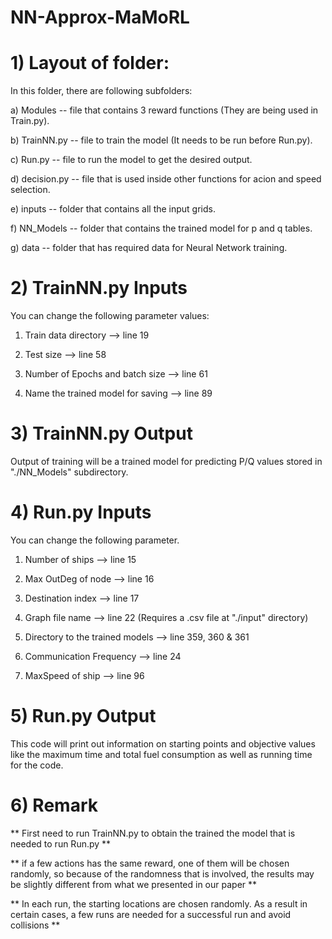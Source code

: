 # NN-Approx-MaMoRL


# 1) Layout of folder:

In this folder, there are following subfolders:


a) Modules -- file that contains 3 reward functions (They are being used in Train.py).

b) TrainNN.py -- file to train the model (It needs to be run before Run.py).

c) Run.py -- file to run the model to get the desired output.

d) decision.py -- file that is used inside other functions for acion and speed selection.

e) inputs -- folder that contains all the input grids.

f) NN_Models -- folder that contains the trained model for p and q tables.

g) data -- folder that has required data for Neural Network training.


# 2) TrainNN.py Inputs

You can change the following parameter values:

1) Train data directory --> line 19

2) Test size --> line 58

3) Number of Epochs and batch size --> line 61

4) Name the trained model for saving --> line 89


# 3) TrainNN.py Output

Output of training will be a trained model for predicting P/Q values stored in "./NN_Models" subdirectory.


# 4) Run.py Inputs

You can change the following parameter.

1) Number of ships --> line 15

2) Max OutDeg of node --> line 16

3) Destination index --> line 17

4) Graph file name --> line 22 (Requires a .csv file at "./input" directory)

5) Directory to the trained models --> line 359, 360 & 361

6) Communication Frequency --> line 24

7) MaxSpeed of ship --> line 96



# 5) Run.py Output

This code will print out information on starting points and objective values like the maximum time and total fuel consumption as well as running time for the code.


# 6) Remark

** First need to run TrainNN.py to obtain the trained the model that is needed to run Run.py **

** if a few actions has the same reward, one of them will be chosen randomly, so because of the randomness that is involved, the results may be slightly different from what we presented in our paper **

** In each run, the starting locations are chosen randomly. As a result in certain cases, a few runs are needed for a successful run and avoid collisions **

